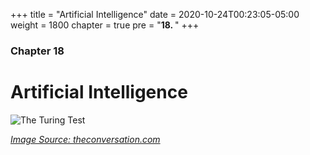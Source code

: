 +++
title = "Artificial Intelligence"
date = 2020-10-24T00:23:05-05:00
weight = 1800
chapter = true
pre = "<b>18. </b>"
+++

### Chapter 18

# Artificial Intelligence

![The Turing Test](https://images.theconversation.com/files/50549/original/r6zbqvs2-1402296443.jpg?ixlib=rb-1.1.0&q=45&auto=format&w=600&h=354&fit=crop&dpr=1)

<cite>[Image Source: theconversation.com](https://theconversation.com/a-computer-beating-humans-and-passing-turings-test-wasnt-a-fair-fight-27367)</cite>